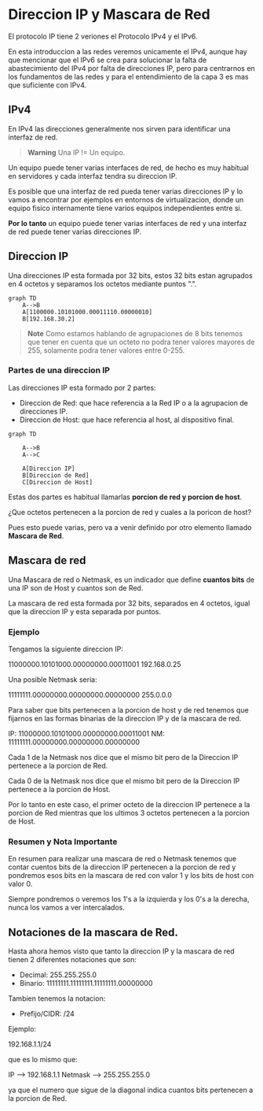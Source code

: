 # Direccion IP y Mascara de Red

El protocolo IP tiene 2 veriones el Protocolo IPv4 y el IPv6.

En esta introduccion a las redes veremos unicamente el IPv4, aunque hay que mencionar que el IPv6 se crea para solucionar la falta de abastecimiento del IPv4 por falta de direcciones IP, pero para centrarnos en los fundamentos de las redes y para el entendimiento de la capa 3 es mas que suficiente con IPv4.

## IPv4

En IPv4 las direcciones generalmente nos sirven para identificar una interfaz de red.

> **Warning** Una IP != Un equipo.

Un equipo puede tener varias interfaces de red, de hecho es muy habitual en servidores y cada interfaz tendra su direccion IP.

Es posible que una interfaz de red pueda tener varias direcciones IP y lo vamos a encontrar por ejemplos en entornos de virtualizacion, donde un equipo fisico internamente tiene varios equipos independientes entre si.

**Por lo tanto** un equipo puede tener varias interfaces de red y una interfaz de red puede tener varias direcciones IP.

## Direccion IP

Una direcciones IP esta formada por 32 bits, estos 32 bits estan agrupados en 4 octetos y separamos los octetos mediante puntos ".".

```mermaid
graph TD
    A-->B
    A[1100000.10101000.00011110.00000010]
    B[192.168.30.2]
```

> **Note** Como estamos hablando de agrupaciones de 8 bits tenemos que tener en cuenta que un octeto no podra tener valores mayores de 255, solamente podra tener valores entre 0-255.

### Partes de una direccion IP

Las direcciones IP esta formado por 2 partes:
* Direccion de Red: que hace referencia a la Red IP o a la agrupacion de direcciones IP.
* Direccion de Host: que hace referencia al host, al dispositivo final.

```mermaid
graph TD

    A-->B
    A-->C

    A[Direccion IP]
    B[Direccion de Red]
    C[Direccion de Host]

```

Estas dos partes es habitual llamarlas **porcion de red y porcion de host**.

¿Que octetos pertenecen a la porcion de red y cuales a la poricon de host?

Pues esto puede varias, pero va a venir definido por otro elemento llamado **Mascara de Red**.

## Mascara de red

Una Mascara de red o Netmask, es un indicador que define **cuantos bits** de una IP son de Host y cuantos son de Red.

La mascara de red esta formada por 32 bits, separados en 4 octetos, igual que la direccion IP y esta separada por puntos.

### Ejemplo

Tengamos la siguiente direccion IP:

11000000.10101000.00000000.00011001
192.168.0.25

Una posible Netmask seria:

11111111.00000000.00000000.00000000
255.0.0.0

Para saber que bits pertenecen a la porcion de host y de red tenemos que fijarnos en las formas binarias de la direccion IP y de la mascara de red.

IP: 11000000.10101000.00000000.00011001
NM: 11111111.00000000.00000000.00000000

Cada 1 de la Netmask nos dice que el mismo bit pero de la Direccion IP pertenece a la porcion de Red.

Cada 0 de la Netmask nos dice que el mismo bit pero de la Direccion IP pertenece a la porcion de Host.

Por lo tanto en este caso, el primer octeto de la direccion IP pertenece a la porcion de Red mientras que los ultimos 3 octetos pertenecen a la porcion de Host.


### Resumen y Nota Importante

En resumen para realizar una mascara de red o Netmask tenemos que contar cuentos bits de la direccion IP pertenecen a la porcion de red y pondremos esos bits en la mascara de red con valor 1 y los bits de host con valor 0.

Siempre pondremos o veremos los 1's a la izquierda y los 0's a la derecha, nunca los vamos a ver intercalados.

## Notaciones de la mascara de Red.

Hasta ahora hemos visto que tanto la direccion IP y la mascara de red tienen 2 diferentes notaciones que son:

* Decimal: 255.255.255.0
* Binario: 11111111.11111111.11111111.00000000

Tambien tenemos la notacion:

* Prefijo/CIDR: /24

Ejemplo:

192.168.1.1/24 

que es lo mismo que:

IP --> 192.168.1.1
Netmask --> 255.255.255.0

ya que el numero que sigue de la diagonal indica cuantos bits pertenecen a la porcion de Red.
